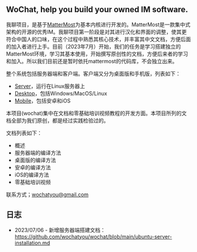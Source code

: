 ## WoChat, help you build your owned IM software.

我聊项目，是基于[MatterMost](https://mattermost.com)为基本内核进行开发的。MatterMost是一款集中式架构的开源的优秀IM。我聊项目第一阶段是对其进行汉化和界面的调整，使其更符合中国人的口味，在这个过程中熟悉其核心技术，并丰富其中文文档，方便后面的加入者进行上手。目前（2023年7月）开始，我们的任务是学习搭建独立的MatterMost环境，学习其基本使用，开始撰写原创性的文档，方便后来者的学习和加入。所以我们目前还是暂时依托mattermost的代码库，不会独立出来。

整个系统包括服务器端和客户端。客户端又分为桌面版和手机版，列表如下：
 - [Server](https://github.com/mattermost/mattermost)，运行在Linux服务器上
 - [Desktop](https://github.com/mattermost/desktop)，包括Windows/MacOS/Linux
 - [Mobile](https://github.com/mattermost/mattermost-mobile)，包括安卓和iOS


本项目(wochat)集中在文档和零基础培训视频教程的开发方面。本项目所列的文档全部为我们原创，都是经过实践检验过的。

文档列表如下：
- 概述
- 服务器端的编译方法
- 桌面版的编译方法
- 安卓的编译方法
- iOS的编译方法
- 零基础培训视频

联系方式；wochatyou@gmail.com

##  日志
- 2023/07/06 - 新增服务器端搭建文档： https://github.com/wochatyou/wochat/blob/main/ubuntu-server-installation.md
  
